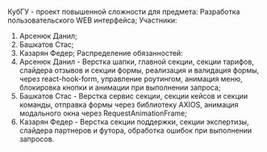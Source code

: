 КубГУ - проект повышенной сложности для предмета: Разработка пользовательского WEB интерфейса;
Участники:
  1. Арсенюк Данил;
  2. Башкатов Стас;
  3. Казарян Федер;
  Распределение обязанностей:
  1. Арсенюк Данил - Верстка шапки, главной секции, секции тарифов, слайдера отзывов и секции формы, реализация и валидация формы, через react-hook-form, управление роутингом, анимация меню, блокировка кнопки и анимации при выполнении запроса;
  2. Башкатов Стас - Верстка сервис секции, секции кейсов и секции команды, отправка формы через библиотеку AXIOS, анимация модального окна через RequestAnimationFrame;
  3. Казарян Федер - Верстка секции поддержки, секции экспертизы, слайдера партнеров и футора, обработка ошибок при выполнении запросов.
